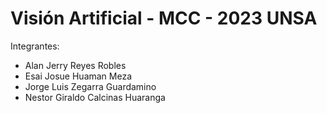 # Visión Artificial - MCC - 2023  UNSA

Integrantes:

- Alan Jerry Reyes Robles
- Esai Josue Huaman Meza
- Jorge Luis Zegarra Guardamino
- Nestor Giraldo Calcinas Huaranga
